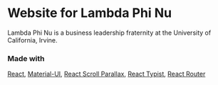 # Website for Lambda Phi Nu
Lambda Phi Nu is a business leadership fraternity at the University of California, Irvine.

### Made with
[React](https://reactjs.org), [Material-UI](https://material-ui.com), [React Scroll Parallax](https://www.npmjs.com/package/react-scroll-parallax), [React Typist](https://www.npmjs.com/package/react-typist),
[React Router](https://reacttraining.com/react-router/web/guides/quick-start)